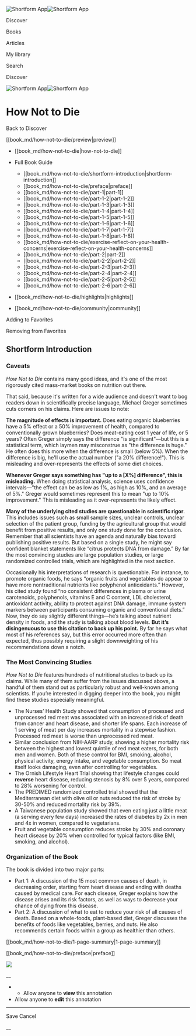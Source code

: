 ![Shortform App](/img/logo.36a2399e.svg)![Shortform App](/img/logo-dark.70c1b072.svg)

Discover

Books

Articles

My library

Search

Discover

![Shortform App](/img/logo.36a2399e.svg)![Shortform App](/img/logo-dark.70c1b072.svg)

# How Not to Die

Back to Discover

[[book_md/how-not-to-die/preview|preview]]

  * [[book_md/how-not-to-die|how-not-to-die]]
  * Full Book Guide

    * [[book_md/how-not-to-die/shortform-introduction|shortform-introduction]]
    * [[book_md/how-not-to-die/preface|preface]]
    * [[book_md/how-not-to-die/part-1|part-1]]
    * [[book_md/how-not-to-die/part-1-2|part-1-2]]
    * [[book_md/how-not-to-die/part-1-3|part-1-3]]
    * [[book_md/how-not-to-die/part-1-4|part-1-4]]
    * [[book_md/how-not-to-die/part-1-5|part-1-5]]
    * [[book_md/how-not-to-die/part-1-6|part-1-6]]
    * [[book_md/how-not-to-die/part-1-7|part-1-7]]
    * [[book_md/how-not-to-die/part-1-8|part-1-8]]
    * [[book_md/how-not-to-die/exercise-reflect-on-your-health-concerns|exercise-reflect-on-your-health-concerns]]
    * [[book_md/how-not-to-die/part-2|part-2]]
    * [[book_md/how-not-to-die/part-2-2|part-2-2]]
    * [[book_md/how-not-to-die/part-2-3|part-2-3]]
    * [[book_md/how-not-to-die/part-2-4|part-2-4]]
    * [[book_md/how-not-to-die/part-2-5|part-2-5]]
    * [[book_md/how-not-to-die/part-2-6|part-2-6]]
  * [[book_md/how-not-to-die/highlights|highlights]]
  * [[book_md/how-not-to-die/community|community]]



Adding to Favorites 

Removing from Favorites 

## Shortform Introduction

### Caveats

_How Not to Die_ contains many good ideas, and it's one of the most rigorously cited mass-market books on nutrition out there.

That said, because it's written for a wide audience and doesn't want to bog readers down in scientifically precise language, Michael Greger sometimes cuts corners on his claims. Here are issues to note:

**The magnitude of effects is important.** Does eating organic blueberries have a 5% effect or a 50% improvement of health, compared to conventionally grown blueberries? Does meat-eating cost 1 year of life, or 5 years? Often Greger simply says the difference "is significant"—but this is a statistical term, which laymen may misconstrue as "the difference is huge." He often does this more when the difference is small (below 5%). When the difference is big, he'll use the actual number ("a 20% difference!"). This is misleading and over-represents the effects of some diet choices.

**Whenever Greger says something has "up to a [X%] difference", this is misleading.** When doing statistical analysis, science uses confidence intervals—"the effect can be as low as 1%, as high as 10%, and an average of 5%." Greger would sometimes represent this to mean "up to 10% improvement." This is misleading as it over-represents the likely effect.

**Many of the underlying cited studies are questionable in scientific rigor**. This includes issues such as small sample sizes, unclear controls, unclear selection of the patient group, funding by the agricultural group that would benefit from positive results, and only one study done for the conclusion. Remember that all scientists have an agenda and naturally bias toward publishing positive results. But based on a single study, he might say confident blanket statements like “citrus protects DNA from damage.” By far the most convincing studies are large population studies, or large randomized controlled trials, which are highlighted in the next section.

Occasionally his interpretations of research is questionable. For instance, to promote organic foods, he says “organic fruits and vegetables do appear to have more nontraditional nutrients like polyphenol antioxidants.” However, his cited study found “no consistent differences in plasma or urine carotenoids, polyphenols, vitamins E and C content, LDL cholesterol, antioxidant activity, ability to protect against DNA damage, immune system markers between participants consuming organic and conventional diets.” Now, they do say slightly different things—he’s talking about nutrient density in foods, and the study is talking about blood levels. **But it’s disingenuous to use this citation to back up his point.** By far he says what most of his references say, but this error occurred more often than expected, thus possibly requiring a slight downweighting of his recommendations down a notch.

### The Most Convincing Studies

_How Not to Die_ features hundreds of nutritional studies to back up its claims. While many of them suffer from the issues discussed above, a handful of them stand out as particularly robust and well-known among scientists. If you’re interested in digging deeper into the book, you might find these studies especially meaningful.

  * The Nurses’ Health Study showed that consumption of processed and unprocessed red meat was associated with an increased risk of death from cancer and heart disease, and shorter life spans. Each increase of 1 serving of meat per day increases mortality in a stepwise fashion. Processed red meat is worse than unprocessed red meat.
  * Similar conclusion from NIH-AARP study, showing a higher mortality risk between the highest and lowest quintile of red meat eaters, for both men and women. Both of these control for BMI, smoking, alcohol, physical activity, energy intake, and vegetable consumption. So meat itself looks damaging, even after controlling for vegetables.
  * The Ornish Lifestyle Heart Trial showing that lifestyle changes could **reverse** heart disease, reducing stenosis by 8% over 5 years, compared to 28% worsening for control.
  * The PREDIMED randomized controlled trial showed that the Mediterranean diet with olive oil or nuts reduced the risk of stroke by 30-50% and reduced mortality risk by 39%.
  * A Taiwanese population study showed that even eating just a little meat (a serving every few days) increased the rates of diabetes by 2x in men and 4x in women, compared to vegetarians.
  * Fruit and vegetable consumption reduces stroke by 30% and coronary heart disease by 20% when controlled for typical factors (like BMI, smoking, and alcohol).



### Organization of the Book

The book is divided into two major parts:

  * Part 1: A discussion of the 15 most common causes of death, in decreasing order, starting from heart disease and ending with deaths caused by medical care. For each disease, Greger explains how the disease arises and its risk factors, as well as ways to decrease your chance of dying from this disease.
  * Part 2: A discussion of what to eat to reduce your risk of all causes of death. Based on a whole-foods, plant-based diet, Greger discusses the benefits of foods like vegetables, berries, and nuts. He also recommends certain foods within a group as healthier than others.



[[book_md/how-not-to-die/1-page-summary|1-page-summary]]

[[book_md/how-not-to-die/preface|preface]]

![](https://bat.bing.com/action/0?ti=56018282&Ver=2&mid=771fc874-4dd2-4b81-8ac9-14ac324fe86a&sid=49fff5b0636c11eeb9c611038afc8668&vid=4a005010636c11ee80c703d4c4a7acd5&vids=0&msclkid=N&pi=0&lg=en-US&sw=800&sh=600&sc=24&nwd=1&tl=Shortform%20%7C%20Book&p=https%3A%2F%2Fwww.shortform.com%2Fapp%2Fbook%2Fhow-not-to-die%2Fshortform-introduction&r=&lt=307&evt=pageLoad&sv=1&rn=982240)

__

  *   * Allow anyone to **view** this annotation
  * Allow anyone to **edit** this annotation



* * *

Save Cancel

__



